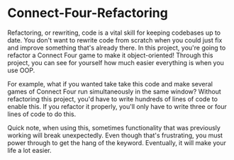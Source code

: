 # Connect-Four-Refactoring
Refactoring, or rewriting, code is a vital skill for keeping codebases up to date. You don't want to rewrite code from scratch when you could just fix and improve something that's already there. In this project, you're going to refactor a Connect Four game to make it object-oriented! Through this project, you can see for yourself how much easier everything is when you use OOP.

 

For example, what if you wanted take take this code and make several games of Connect Four run simultaneously in the same window? Without refactoring this project, you'd have to write hundreds of lines of code to enable this. If you refactor it properly, you'll only have to write three or four lines of code to do this. 

 

Quick note, when using this, sometimes functionality that was previously working will break unexpectedly. Even though that's frustrating, you must power through to get the hang of the keyword. Eventually, it will make your life a lot easier. 
